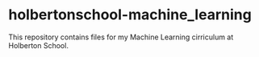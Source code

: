 # holbertonschool-machine_learning

This repository contains files for my Machine Learning cirriculum at Holberton School.
